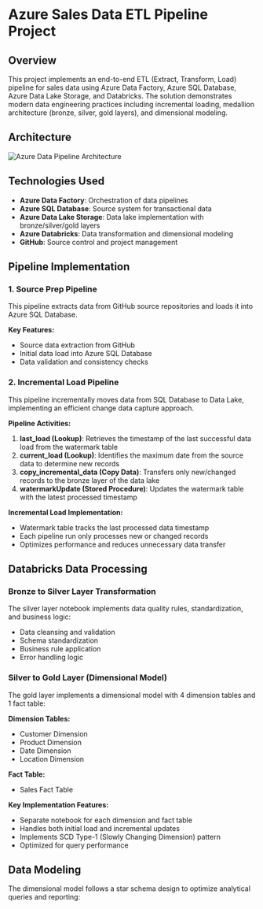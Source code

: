 # Azure Sales Data ETL Pipeline Project

## Overview
This project implements an end-to-end ETL (Extract, Transform, Load) pipeline for sales data using Azure Data Factory, Azure SQL Database, Azure Data Lake Storage, and Databricks. The solution demonstrates modern data engineering practices including incremental loading, medallion architecture (bronze, silver, gold layers), and dimensional modeling.

## Architecture
![Azure Data Pipeline Architecture]()

## Technologies Used
- **Azure Data Factory**: Orchestration of data pipelines
- **Azure SQL Database**: Source system for transactional data
- **Azure Data Lake Storage**: Data lake implementation with bronze/silver/gold layers
- **Azure Databricks**: Data transformation and dimensional modeling
- **GitHub**: Source control and project management

## Pipeline Implementation

### 1. Source Prep Pipeline
This pipeline extracts data from GitHub source repositories and loads it into Azure SQL Database.

**Key Features:**
- Source data extraction from GitHub
- Initial data load into Azure SQL Database
- Data validation and consistency checks

### 2. Incremental Load Pipeline
This pipeline incrementally moves data from SQL Database to Data Lake, implementing an efficient change data capture approach.

**Pipeline Activities:**
1. **last_load (Lookup)**: Retrieves the timestamp of the last successful data load from the watermark table
2. **current_load (Lookup)**: Identifies the maximum date from the source data to determine new records
3. **copy_incremental_data (Copy Data)**: Transfers only new/changed records to the bronze layer of the data lake
4. **watermarkUpdate (Stored Procedure)**: Updates the watermark table with the latest processed timestamp

**Incremental Load Implementation:**
- Watermark table tracks the last processed data timestamp
- Each pipeline run only processes new or changed records
- Optimizes performance and reduces unnecessary data transfer

## Databricks Data Processing

### Bronze to Silver Layer Transformation
The silver layer notebook implements data quality rules, standardization, and business logic:
- Data cleansing and validation
- Schema standardization
- Business rule application
- Error handling logic

### Silver to Gold Layer (Dimensional Model)
The gold layer implements a dimensional model with 4 dimension tables and 1 fact table:

**Dimension Tables:**
- Customer Dimension
- Product Dimension
- Date Dimension
- Location Dimension

**Fact Table:**
- Sales Fact Table

**Key Implementation Features:**
- Separate notebook for each dimension and fact table
- Handles both initial load and incremental updates
- Implements SCD Type-1 (Slowly Changing Dimension) pattern
- Optimized for query performance

## Data Modeling
The dimensional model follows a star schema design to optimize analytical queries and reporting:
